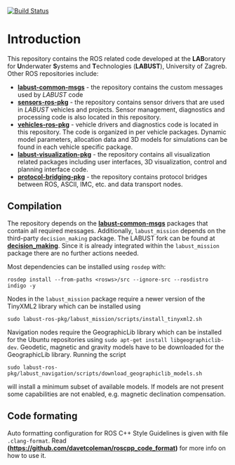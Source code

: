 [![Build Status](https://travis-ci.org/labust/labust-ros-pkg.svg?branch=develop)](https://travis-ci.org/labust/labust-ros-pkg)

Introduction
==============

This repository contains the ROS related code developed at the **LAB**oratory for **U**nderwater **S**ystems and **T**echnologies (**LABUST**), University of Zagreb. Other ROS repositories include:
* **[labust-common-msgs](https://github.com/labust/labust-common-msgs)** - the repository contains the custom messages used by *LABUST* code
* **[sensors-ros-pkg](https://github.com/labust/sensors-ros-pkg)** - the repository contains sensor drivers that are used in *LABUST* vehicles and projects. Sensor management, diagnostics and processing code is also located in this repository.
* **[vehicles-ros-pkg](https://github.com/labust/vehicles-ros-pkg)** - vehicle drivers and diagnostics code is located in this repository. The code is organized in per vehicle packages. Dynamic model parameters, allocation data and 3D models for simulations can be found in each vehicle specific package.
* **[labust-visualization-pkg](https://github.com/labust/labust-visualization-pkg)** - the repository contains all visualization related packages including user interfaces, 3D visualization, control and planning interface code. 
* **[protocol-bridging-pkg](https://github.com/labust/protocol-bridgind-pkg)** - the repository contains protocol bridges between ROS, ASCII, IMC, etc. and data transport nodes.

Compilation
------------------
The repository depends on the **[labust-common-msgs](http://https://github.com/labust/labust-common-msgs)** packages that contain all required messages. Additionally, `labust_mission` depends on the third-party `decision_making` package. The LABUST fork can be found at **[decision_making](http://https://github.com/labust/decision_makinglabust-common-msgs)**. Since it is already integrated within the `labust_mission` package there are no further actions needed.

Most dependencies can be installed using `rosdep` with: 

    rosdep install --from-paths <rosws>/src --ignore-src --rosdistro indigo -y

Nodes in the `labust_mission` package require a newer version of the TinyXML2 library which can be installed using
    
    sudo labust-ros-pkg/labust_mission/scripts/install_tinyxml2.sh
    
Navigation nodes require the GeographicLib library which can be installed for the Ubuntu repositories using `sudo apt-get install libgeographiclib-dev`. Geodetic, magnetic and gravity models have to be downloaded for the GeographicLib library. Running the script 

    sudo labust-ros-pkg/labust_navigation/scripts/download_geographiclib_models.sh

will install a minimum subset of available models. If models are not present some capabilities are not enabled, e.g. magnetic declination compensation.

Code formating
------------------
Auto formatting configuration for ROS C++ Style Guidelines is given with file `.clang-format`.
Read **(https://github.com/davetcoleman/roscpp_code_format)** for more info on how to use it. 
